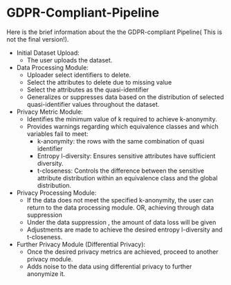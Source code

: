 # GDPR-Compliant-Pipeline

Here is the brief information about the the GDPR-compliant Pipeline( This is not the final version!).
* Initial Dataset Upload:
    * The user uploads the dataset.
* Data Processing Module:
    * Uploader select identifiers to delete.
    * Select the attributes to delete due to missing value
    * Select the attributes as the quasi-identifier
    * Generalizes or suppresses data based on the distribution of selected quasi-identifier values throughout the dataset.
* Privacy Metric Module:
    * Identifies the minimum value of k required to achieve k-anonymity.
    * Provides warnings regarding which equivalence classes and which variables fail to meet:
        * k-anonymity: the rows with the same combination of quasi identifier
        * Entropy l-diversity: Ensures sensitive attributes have sufficient diversity.
        * t-closeness: Controls the difference between the sensitive attribute distribution within an equivalence class and the global distribution.
* Privacy Processing Module:
    * If the data does not meet the specified k-anonymity, the user can return to the data processing module. OR, achieving through data suppression 
    * Under the data suppression , the amount of data loss will be given
    * Adjustments are made to achieve the desired entropy l-diversity and t-closeness.
* Further Privacy Module (Differential Privacy):
    * Once the desired privacy metrics are achieved, proceed to another privacy module.
    * Adds noise to the data using differential privacy to further anonymize it.
